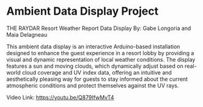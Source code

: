 # Ambient Data Display Project
THE RAYDAR 
Resort Weather Report Data Display
By: Gabe Longoria and Maia Delagneau

This ambient data display is an interactive Arduino-based installation designed to enhance the guest experience in a resort lobby by providing a visual and dynamic representation of local weather conditions. The display features a sun and moving clouds, which dynamically adjust based on real-world cloud coverage and UV index data, offering an intuitive and aesthetically pleasing way for guests to stay informed about the current atmospheric conditions and protect themselves against the UV rays.

Video Link: https://youtu.be/Q879IfwMvT4
